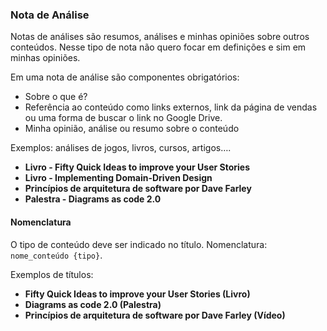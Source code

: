 ### Nota de Análise

Notas de análises são resumos, análises e minhas opiniões sobre outros conteúdos. Nesse tipo de nota não quero focar em definições e sim em minhas opiniões.

Em uma nota de análise são componentes obrigatórios:

- Sobre o que é?
- Referência ao conteúdo como links externos, link da página de vendas ou uma forma de buscar o link no Google Drive.
- Minha opinião, análise ou resumo sobre o conteúdo

Exemplos: análises de jogos, livros, cursos, artigos….    

- **Livro - Fifty Quick Ideas to improve your User Stories**
- **Livro - Implementing Domain-Driven Design**
- **Princípios de arquitetura de software por Dave Farley**
- **Palestra - Diagrams as code 2.0**

#### Nomenclatura

O tipo de conteúdo deve ser indicado no título. Nomenclatura: `nome_conteúdo {tipo}`.

Exemplos de títulos:

- **Fifty Quick Ideas to improve your User Stories (Livro)**
- **Diagrams as code 2.0 (Palestra)**
- **Princípios de arquitetura de software por Dave Farley (Vídeo)**